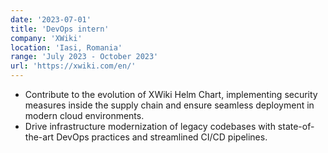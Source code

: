 ```yaml
---
date: '2023-07-01'
title: 'DevOps intern'
company: 'XWiki'
location: 'Iasi, Romania'
range: 'July 2023 - October 2023'
url: 'https://xwiki.com/en/'
---
```


- Contribute to the evolution of XWiki Helm Chart, implementing security measures inside the supply chain and ensure seamless deployment in modern cloud environments.
- Drive infrastructure modernization of legacy codebases with state-of-the-art DevOps practices and streamlined CI/CD pipelines.
